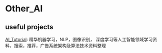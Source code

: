 # Other_AI

## useful projects
[AI_Tutorial](https://github.com/Open-AI-Work/AI_Tutorial): 精华机器学习，NLP，图像识别， 深度学习等人工智能领域学习资料，搜索，推荐，广告系统架构及算法技术资料整理
